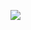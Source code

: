 ![](https://github-readme-stats.vercel.app/api?username=zhang-anzhi&theme=dark&show_icons=true&show_owner=true)
